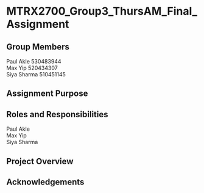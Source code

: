 # MTRX2700_Group3_ThursAM_Final_Assignment

## Group Members
Paul Akle 530483944 <br>
Max Yip 520434307 <br>
Siya Sharma 510451145 <br>

## Assignment Purpose

## Roles and Responsibilities
Paul Akle <br>
Max Yip <br>
Siya Sharma <br>

## Project Overview

## Acknowledgements

